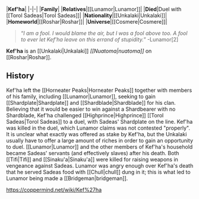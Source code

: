 |**Kef'ha**|
|-|-|
|**Family**|
|**Relatives**|[[Lunamor\|Lunamor]]|
|**Died**|Duel with [[Torol Sadeas\|Torol Sadeas]]|
|**Nationality**|[[Unkalaki\|Unkalaki]]|
|**Homeworld**|[[Roshar\|Roshar]]|
|**Universe**|[[Cosmere\|Cosmere]]|

>“*I am a fool. I would blame the air, but I was a fool above too. A fool to ever let Kef'ha leave on this errand of stupidity.*”
\-Lunamor[2]


**Kef'ha** is an [[Unkalaki\|Unkalaki]] *[[Nuatoma\|nuatoma]]* on [[Roshar\|Roshar]].

## History
Kef'ha left the [[Horneater Peaks\|Horneater Peaks]] together with members of his family, including [[Lunamor\|Lunamor]], seeking to gain [[Shardplate\|Shardplate]] and [[Shardblade\|Shardblade]] for his clan. Believing that it would be easier to win against a Shardbearer with no Shardblade, Kef'ha challenged [[Highprince\|Highprince]] [[Torol Sadeas\|Torol Sadeas]] to a duel, with Sadeas' Shardplate on the line. Kef'ha was killed in the duel, which Lunamor claims was not contested "properly".
It is unclear what exactly was offered as stake by Kef'ha, but the Unkalaki usually have to offer a large amount of riches in order to gain an opportunity to duel. [[Lunamor\|Lunamor]] and the other members of Kef'ha's household became Sadeas' servants (and effectively slaves) after his death. Both [[Tifi\|Tifi]] and [[Sinaku'a\|Sinaku'a]] were killed for raising weapons in vengeance against Sadeas. Lunamor was angry enough over Kef'ha's death that he served Sadeas food with [[Chull\|chull]] dung in it; this is what led to Lunamor being made a [[Bridgeman\|bridgeman]].



https://coppermind.net/wiki/Kef%27ha